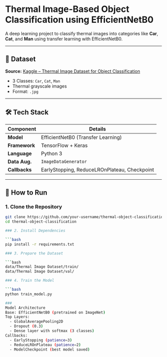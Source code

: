 # Thermal Image-Based Object Classification using EfficientNetB0

A deep learning project to classify thermal images into categories like **Car**, **Cat**, and **Man** using transfer learning with EfficientNetB0.

---

## 📁 Dataset

**Source:** [Kaggle – Thermal Image Dataset for Object Classification](https://www.kaggle.com/datasets/iamsouravbanerjee/thermal-image-dataset-for-object-classification)

- 3 Classes: `Car`, `Cat`, `Man`
- Thermal grayscale images
- Format: `.jpg`


---

## 🛠️ Tech Stack

| Component        | Details                                  |
|------------------|-------------------------------------------|
| **Model**        | EfficientNetB0 (Transfer Learning)        |
| **Framework**    | TensorFlow + Keras                        |
| **Language**     | Python 3                                  |
| **Data Aug.**    | `ImageDataGenerator`                      |
| **Callbacks**    | EarlyStopping, ReduceLROnPlateau, Checkpoint |

---

## 🚀 How to Run

###  1. Clone the Repository

```bash
git clone https://github.com/your-username/thermal-object-classification.git
cd thermal-object-classification

### 2. Install Dependencies

```bash
pip install -r requirements.txt

### 3. Prepare the Dataset

```bash
data/Thermal Image Dataset/train/
data/Thermal Image Dataset/val/

### 4. Train the Model

```bash
python train_model.py

###
Model Architecture
Base: EfficientNetB0 (pretrained on ImageNet)
Top Layers:
  - GlobalAveragePooling2D
  - Dropout (0.3)
  - Dense layer with softmax (3 classes)
Callbacks:
  - EarlyStopping (patience=3)
  - ReduceLROnPlateau (patience=2)
  - ModelCheckpoint (best model saved)

